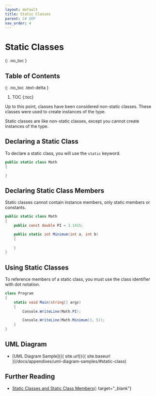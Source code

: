 ```yaml
---
layout: default
title: Static Classes
parent: C# OOP
nav_order: 4
---
```


# Static Classes
{: .no_toc }

## Table of Contents
{: .no_toc .text-delta }

1. TOC
{:toc}

Up to this point, classes have been considered non-static classes. These classes were used to create instances of the type.

Static classes are like non-static classes, except you cannot create instances of the type.

## Declaring a Static Class

To declare a static class, you will use the `static` keyword.

```csharp
public static class Math
{

}
```

## Declaring Static Class Members

Static classes cannot contain instance members, only static members or constants.

```csharp
public static class Math
{
    public const double PI = 3.1415;

    public static int Minimum(int a, int b)
    {
        
    }
}
```

## Using Static Classes

To reference members of a static class, you must use the class identifier with dot notation.

```csharp
class Program
{
    static void Main(string[] args)
    {
        Console.WriteLine(Math.PI);

        Console.WriteLine(Math.Minimum(3, 5));
    }
}
```

## UML Diagram

* [UML Diagram Sample]({{ site.url}}{{ site.baseurl }}/docs/appendixes/uml-diagram-samples/#static-class)

## Further Reading

- [Static Classes and Static Class Members](https://docs.microsoft.com/en-us/dotnet/csharp/programming-guide/classes-and-structs/static-classes-and-static-class-members){: target="_blank"}